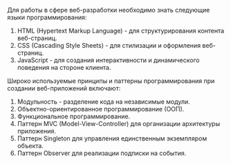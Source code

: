 Для работы в сфере веб-разработки необходимо знать следующие языки программирования:

1.  HTML (Hypertext Markup Language) - для структурирования контента веб-страниц.
2.  CSS (Cascading Style Sheets) - для стилизации и оформления веб-страниц.
3.  JavaScript - для создания интерактивности и динамического поведения на стороне клиента.

Широко используемые принципы и паттерны программирования при создании веб-приложений включают:

1.  Модульность - разделение кода на независимые модули.
2.  Объектно-ориентированное программирование (ООП).
3.  Функциональное программирование.
4.  Паттерн MVC (Model-View-Controller) для организации архитектуры приложения.
5.  Паттерн Singleton для управления единственным экземпляром объекта.
6.  Паттерн Observer для реализации подписки на события.